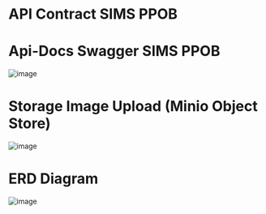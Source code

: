 # API Contract SIMS PPOB


# Api-Docs Swagger SIMS PPOB

![image](https://github.com/user-attachments/assets/7eb283da-5c7b-49c7-bf59-0c94272927ed)


# Storage Image Upload (Minio Object Store)

![image](https://github.com/user-attachments/assets/dfc8ec41-dec7-4272-a921-422aab948366)


# ERD Diagram

![image](https://github.com/user-attachments/assets/1ae0b55f-0dee-44c3-9b17-28bee18b86b4)

